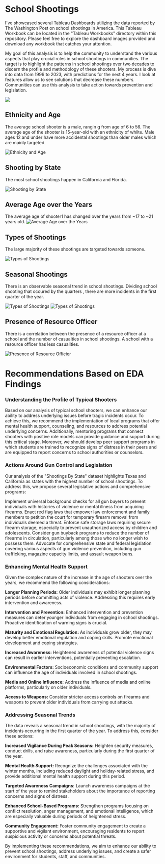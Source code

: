 # School Shootings
 

I've showcased several Tableau Dashboards utilizing the data reported by The Washington Post on school shootings in America. This Tableau Workbook can be located in the "Tableau Workbooks" directory within this repository. Please feel free to explore the dashboard images provided and download any workbook that catches your attention.

My goal of this analysis is to help the community to understand the various aspects that play crucial roles in school shootings in communities. The target is to highlight the patterns in school shootings over two decades to discern the profile and methodology of these shooters. My process is dive into data from 1999 to 2023, with predictions for the next 4 years. I look at features allow us to see solutions that decrease these numbers. Communities can use this analysis to take action towards prevention and legislation. 

<div class='tableauPlaceholder' id='viz1695267792821' style='position: relative'><noscript><a href='#'><img alt=' ' src='https:&#47;&#47;public.tableau.com&#47;static&#47;images&#47;Sc&#47;SchoolShootingsVisualization&#47;SchoolShootingsOverview&#47;1_rss.png' style='border: none' /></a></noscript><object class='tableauViz'  style='display:none;'><param name='host_url' value='https%3A%2F%2Fpublic.tableau.com%2F' /> <param name='embed_code_version' value='3' /> <param name='site_root' value='' /><param name='name' value='SchoolShootingsVisualization&#47;SchoolShootingsOverview' /><param name='tabs' value='yes' /><param name='toolbar' value='yes' /><param name='static_image' value='https:&#47;&#47;public.tableau.com&#47;static&#47;images&#47;Sc&#47;SchoolShootingsVisualization&#47;SchoolShootingsOverview&#47;1.png' /> <param name='animate_transition' value='yes' /><param name='display_static_image' value='yes' /><param name='display_spinner' value='yes' /><param name='display_overlay' value='yes' /><param name='display_count' value='yes' /><param name='language' value='en-US' /><param name='filter' value='publish=yes' /></object></div>               

## Ethnicity and Age

The average school shooter is a male, rangin g from age of 6 to 56. The average age of the shooter is 15-year-old with an ethnicity of whilte. Male ages 12 and under have  more  accidental shootings than older males which are mainly targeted.

![Ethnicity and Age](/Images/screenshot1.png)


## Shooting by State

The most school shootings happen in California and Florida.

![Shooting by State](/Images/screenshot2.png)


## Average Age over the Years

The average age of shooter1 has changed over the years from ~17 to ~21 years old.
![Average Age over the Years](/Images/screenshot3.png)

## Types of Shootings

The large majority of these shootings are targeted towards someone.

![Types of Shootings](/Images/screenshot3.png)


## Seasonal Shootings

There is an observable seasonal trend in school shootings. Dividing school shooting that occured by the quarters , there are more incidents in the first quarter of the year.

![Types of Shootings](/Images/screenshot5.png)
![Types of Shootings](/Images/screenshot5.5.png)


## Presence of Resource Officer

There is a correlation between the presence of a resource officer at a school and the number of casualties in school shootings. A school with a resource officer has less casualities.

![Presence of Resource Officier](/Images/screenshot6.png)


# Recommendations Based on EDA Findings

### Understanding the Profile of Typical Shooters
Based on our analysis of typical school shooters, we can enhance our ability to address underlying issues before tragic incidents occur. To achieve this, we recommend the implementation of local programs that offer mental health support, counseling, and resources to address potential underlying concerns. Additionally, mentoring programs that connect shooters with positive role models can provide guidance and support during this critical stage. Moreover, we should develop peer support programs in which students are trained to recognize signs of distress in their peers and are equipped to report concerns to school authorities or counselors.

### Actions Around Gun Control and Legislation
Our analysis of the "Shootings By State" dataset highlights Texas and California as states with the highest number of school shootings. To address this, we propose several legislative actions and comprehensive programs:

Implement universal background checks for all gun buyers to prevent individuals with histories of violence or mental illness from acquiring firearms. Enact red flag laws that empower law enforcement and family members to petition the court for temporary firearm removal from individuals deemed a threat. Enforce safe storage laws requiring secure firearm storage, especially to prevent unauthorized access by children and adolescents. Consider gun buyback programs to reduce the number of firearms in circulation, particularly among those who no longer wish to possess them. Advocate for comprehensive state and federal legislation covering various aspects of gun violence prevention, including gun trafficking, magazine capacity limits, and assault weapon bans.

### Enhancing Mental Health Support
Given the complex nature of the increase in the age of shooters over the years, we recommend the following considerations:

**Longer Planning Periods:** Older individuals may exhibit longer planning periods before committing acts of violence. Addressing this requires early intervention and awareness.

**Intervention and Prevention:** Enhanced intervention and prevention measures can deter younger individuals from engaging in school shootings. Proactive identification of warning signs is crucial.

**Maturity and Emotional Regulation:** As individuals grow older, they may develop better emotional regulation and coping skills. Promote emotional development and coping strategies.

**Increased Awareness:** Heightened awareness of potential violence signs can result in earlier interventions, potentially preventing escalation.

**Environmental Factors:** Socioeconomic conditions and community support can influence the age of individuals involved in school shootings.

**Media and Online Influence:** Address the influence of media and online platforms, particularly on older individuals.

**Access to Weapons:** Consider stricter access controls on firearms and weapons to prevent older individuals from carrying out attacks.

### Addressing Seasonal Trends

The data reveals a seasonal trend in school shootings, with the majority of incidents occurring in the first quarter of the year. To address this, consider these actions:

**Increased Vigilance During Peak Seasons:** Heighten security measures, conduct drills, and raise awareness, particularly during the first quarter of the year.

**Mental Health Support:** Recognize the challenges associated with the winter months, including reduced daylight and holiday-related stress, and provide additional mental health support during this period.

**Targeted Awareness Campaigns:** Launch awareness campaigns at the start of the year to remind stakeholders about the importance of reporting concerns and signs of distress.

**Enhanced School-Based Programs:** Strengthen programs focusing on conflict resolution, anger management, and emotional intelligence, which are especially valuable during periods of heightened stress.

**Community Engagement:** Foster community engagement to create a supportive and vigilant environment, encouraging residents to report suspicious activity or concerns about potential threats.

By implementing these recommendations, we aim to enhance our ability to prevent school shootings, address underlying issues, and create a safer environment for students, staff, and communities.
